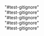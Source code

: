 "#test-gitignore"  
"#test-gitignore"  
"#test-gitignore"  
"#test-gitignore"  
"#test-gitignore"  
